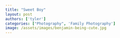 ```yaml
---
title: "Sweet Boy"
layout: post
authors: ['tyler']
categories: ["Photography", 'Family Photography']
image: /assets/images/benjamin-being-cute.jpg
---
```







